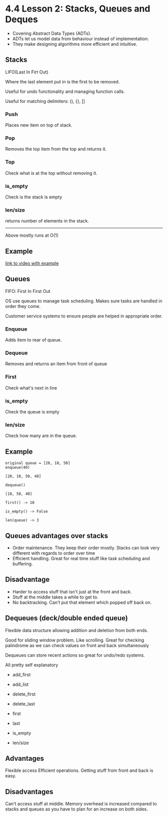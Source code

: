 # 4.4 Lesson 2: Stacks, Queues and Deques

- Covering Abstract Data Types (ADTs).
- ADTs let us model data from behaviour instead of implementation.
- They make designing algorithms more efficient and intuitive.

## Stacks

LIFO(Last In Firt Out)

Where the last element put in is the first to be removed.

Useful for undo functionality and managing function calls.

Useful for matching delimiters: (), {}, []

### Push

Places new item on top of stack.

### Pop

Removes the top item from the top and returns it.

### Top

Check what is at the top without removing it.

### is_empty

Check is the stack is empty

### len/size

returns number of elements in the stack.

---

Above mostly runs at O(1)

## Example

[link to video with example](https://onlinestudy.york.ac.uk/courses/1637/pages/4-dot-4-1-video-lecture-abstract-data-structures-adt?module_item_id=128943)

## Queues

FIFO: First In First Out

OS use queues to manage task scheduling. Makes sure tasks are handled in order they come.

Customer service systems to ensure people are helped in appropriate order.

### Enqueue

Adds item to rear of queue.

### Dequeue

Removes and returns an item from front of queue

### First

Check what's next in line

### is_empty

Check the queue is empty

### len/size

Check how many are in the queue.

## Example

```
original queue = [20, 10, 50]
enqueue(40)

[20, 10, 50, 40]

dequeue()

[10, 50, 40]

first() -> 10

is_empty() -> False

len(queue) -> 3
```

## Queues advantages over stacks

- Order maintenance. They keep their order mostly. Stacks can look very different with regards to order over time
- Efficient handling. Great for real time stuff like task scheduling and buffering.

## Disadvantage
- Harder to access stuff that isn't just at the front and back.
- Stuff at the middle takes a while to get to.
- No backtracking. Can't put that element which popped off back on.

## Dequeues (deck/double ended queue)

Flexible data structure allowing addition and deletion from both ends.

Good for sliding window problem. Like scrolling. Great for checking palindrome as we can check values on front and back simultaneously

Dequeues can store recent actions so great for undo/redo systems.

All pretty self explanatory
- add_first

- add_list

- delete_first

- delete_last

- first

- last

- is_empty

- len/size

## Advantages

Flexible access
Efficient operations. Getting stuff from front and back is easy.

## Disadvantages

Can't access stuff at middle.
Memory overhead is increased compared to stacks and queues as you have to plan for an increase on both sides.